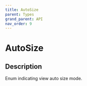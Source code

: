 ```yaml
---
title: AutoSize
parent: Types
grand_parent: API
nav_order: 9
---
```

# AutoSize
## Description
Enum indicating view auto size mode.

